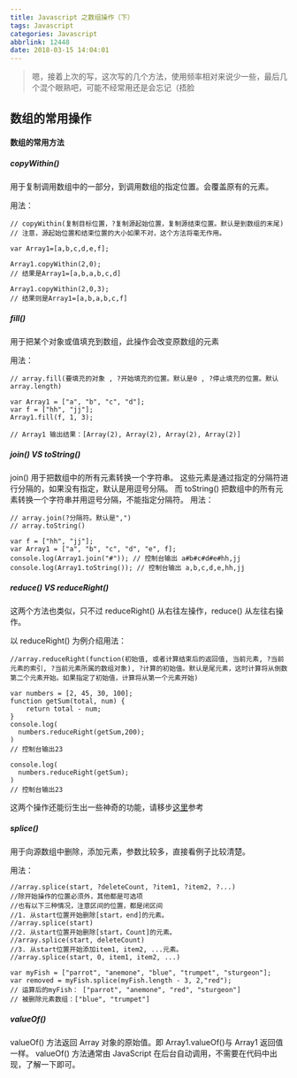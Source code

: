 ```yaml
---
title: Javascript 之数组操作（下）
tags: Javascript
categories: Javascript
abbrlink: 12448
date: 2018-03-15 14:04:01
---
```



>嗯，接着上次的写，这次写的几个方法，使用频率相对来说少一些，最后几个混个眼熟吧，可能不经常用还是会忘记（捂脸
  



## 数组的常用操作


#### 数组的常用方法 


##### copyWithin()

用于复制调用数组中的一部分，到调用数组的指定位置。会覆盖原有的元素。

用法：
```
// copyWithin(复制目标位置，?复制源起始位置，复制源结束位置。默认是到数组的末尾)
// 注意，源起始位置和结束位置的大小如果不对，这个方法将毫无作用。

var Array1=[a,b,c,d,e,f];

Array1.copyWithin(2,0);
// 结果是Array1=[a,b,a,b,c,d]

Array1.copyWithin(2,0,3);
// 结果则是Array1=[a,b,a,b,c,f]

```


##### fill()

用于把某个对象或值填充到数组，此操作会改变原数组的元素

用法：
```
// array.fill(要填充的对象 , ?开始填充的位置。默认是0 , ?停止填充的位置。默认array.length)

var Array1 = ["a", "b", "c", "d"];
var f = ["hh", "jj"];
Array1.fill(f, 1, 3);

// Array1 输出结果：[Array(2), Array(2), Array(2), Array(2)]
```


##### join() VS toString()

join() 用于把数组中的所有元素转换一个字符串。
这些元素是通过指定的分隔符进行分隔的，如果没有指定，默认是用逗号分隔。
而 toString() 把数组中的所有元素转换一个字符串并用逗号分隔，不能指定分隔符。
用法：
```
// array.join(?分隔符。默认是",")
// array.toString()

var f = ["hh", "jj"];
var Array1 = ["a", "b", "c", "d", "e", f];
console.log(Array1.join("#")); // 控制台输出 a#b#c#d#e#hh,jj
console.log(Array1.toString()); // 控制台输出 a,b,c,d,e,hh,jj

```

##### reduce() VS reduceRight()

这两个方法也类似，只不过 reduceRight() 从右往左操作，reduce() 从左往右操作。

以 reduceRight() 为例介绍用法：
```
//array.reduceRight(function(初始值, 或者计算结束后的返回值, 当前元素, ?当前元素的索引, ?当前元素所属的数组对象), ?计算的初始值。默认是尾元素，这时计算将从倒数第二个元素开始。如果指定了初始值，计算将从第一个元素开始)

var numbers = [2, 45, 30, 100];
function getSum(total, num) {
    return total - num;
}
console.log(
  numbers.reduceRight(getSum,200);
)
// 控制台输出23

console.log(
  numbers.reduceRight(getSum);
)
// 控制台输出23

```
这两个操作还能衍生出一些神奇的功能，请移步[这里](https://developer.mozilla.org/zh-CN/docs/Web/JavaScript/Reference/Global_Objects/Array/Reduce)参考



##### splice()

用于向源数组中删除，添加元素，参数比较多，直接看例子比较清楚。

用法：
```
//array.splice(start, ?deleteCount, ?item1, ?item2, ?...)
//除开始操作的位置必须外，其他都是可选项
//也有以下三种情况，注意区间的位置，都是闭区间
//1. 从start位置开始删除[start，end]的元素。
//array.splice(start)
//2. 从start位置开始删除[start，Count]的元素。
//array.splice(start, deleteCount)    
//3. 从start位置开始添加item1, item2, ...元素。
//array.splice(start, 0, item1, item2, ...)   

var myFish = ["parrot", "anemone", "blue", "trumpet", "sturgeon"];
var removed = myFish.splice(myFish.length - 3, 2,"red");
// 运算后的myFish： ["parrot", "anemone", "red", "sturgeon"] 
// 被删除元素数组：["blue", "trumpet"]
```


##### valueOf()

valueOf() 方法返回 Array 对象的原始值。即 Array1.valueOf()与 Array1 返回值一样。
valueOf() 方法通常由 JavaScript 在后台自动调用，不需要在代码中出现，了解一下即可。